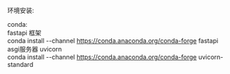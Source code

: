 环境安装:

conda:  
fastapi 框架  
conda install --channel https://conda.anaconda.org/conda-forge fastapi  
asgi服务器 uvicorn  
conda install --channel https://conda.anaconda.org/conda-forge uvicorn-standard 
